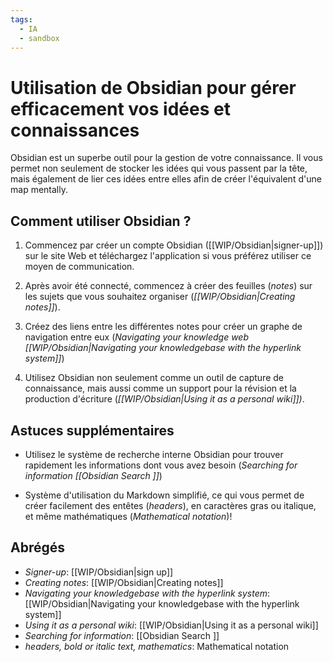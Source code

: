 ```yaml
---
tags:
  - IA
  - sandbox
---
```

# Utilisation de Obsidian pour gérer efficacement vos idées et connaissances

Obsidian est un superbe outil pour la gestion de votre connaissance. Il vous permet non seulement de stocker les idées qui vous passent par la tête, mais également de lier ces idées entre elles afin de créer l'équivalent d'une map mentally.

## Comment utiliser Obsidian ?

1. Commencez par créer un compte Obsidian ([[WIP/Obsidian|signer-up]]) sur le site Web et téléchargez l'application si vous préférez utiliser ce moyen de communication.

2. Après avoir été connecté, commencez à créer des feuilles (*notes*) sur les sujets que vous souhaitez organiser (*[[WIP/Obsidian|Creating notes]]*).

3. Créez des liens entre les différentes notes pour créer un graphe de navigation entre eux (*Navigating your knowledge web [[WIP/Obsidian|Navigating your knowledgebase with the hyperlink system]]*)

4. Utilisez Obsidian non seulement comme un outil de capture de connaissance, mais aussi comme un support pour la révision et la production d'écriture (*[[WIP/Obsidian|Using it as a personal wiki]])*.

## Astuces supplémentaires

- Utilisez le système de recherche interne Obsidian pour trouver rapidement les informations dont vous avez besoin (*Searching for information [[Obsidian Search ]]*)

- Système d'utilisation du Markdown simplifié, ce qui vous permet de créer facilement des entêtes (*headers*), en caractères gras ou italique, et même mathématiques (*Mathematical notation*)!

## Abrégés

* *Signer-up*: [[WIP/Obsidian|sign up]]
* *Creating notes*: [[WIP/Obsidian|Creating notes]]
* *Navigating your knowledgebase with the hyperlink system*: [[WIP/Obsidian|Navigating your knowledgebase with the hyperlink system]]
* *Using it as a personal wiki*: [[WIP/Obsidian|Using it as a personal wiki]]
* *Searching for information*: [[Obsidian Search ]]
* *headers, bold or italic text, mathematics*: Mathematical notation